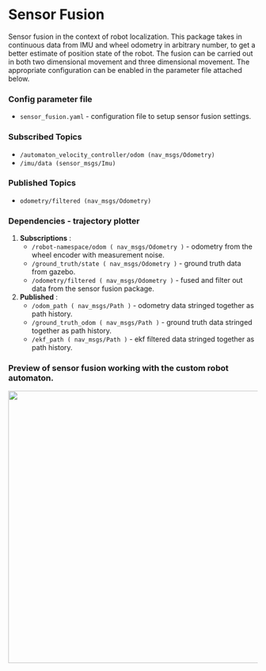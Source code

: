 # Sensor Fusion
Sensor fusion in the context of robot localization. This package takes in continuous data from IMU and wheel odometry in arbitrary number, to get a better estimate of position state of the robot. The fusion can be carried out in both two dimensional movement and three dimensional movement. The appropriate configuration can be enabled in the parameter file attached below.  

### Config parameter file
- `sensor_fusion.yaml` - configuration file to setup sensor fusion settings. 
### Subscribed Topics
- `/automaton_velocity_controller/odom (nav_msgs/Odometry)`
- `/imu/data (sensor_msgs/Imu)`
### Published Topics
- `odometry/filtered (nav_msgs/Odometry)`
### Dependencies - trajectory plotter
1. <b>Subscriptions</b> :
    - `/robot-namespace/odom ( nav_msgs/Odometry )` - odometry from the wheel encoder with measurement noise. 
    - `/ground_truth/state ( nav_msgs/Odometry )` - ground truth data from gazebo.
    - `/odometry/filtered ( nav_msgs/Odometry )` - fused and filter out data from the sensor fusion package. 
2. <b>Published</b> :
    - `/odom_path ( nav_msgs/Path )` - odometry data stringed together as path history.
    - `/ground_truth_odom ( nav_msgs/Path )` - ground truth data stringed together as path history.
    - `/ekf_path ( nav_msgs/Path )` - ekf filtered data stringed together as path history.

### Preview of sensor fusion working with the custom robot automaton.
<img height="550" width="600" src="resources/anim.gif">
